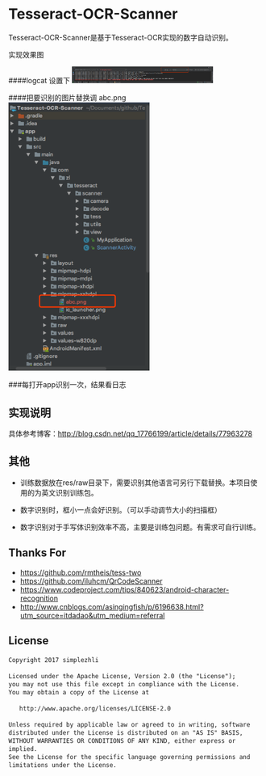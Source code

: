 # Tesseract-OCR-Scanner

Tesseract-OCR-Scanner是基于Tesseract-OCR实现的数字自动识别。

实现效果图

####logcat 设置下
<img src="/screenshot/logcat.png" width="280px"/> 


####把要识别的图片替换调 abc.png
<img src="screenshot/scan_pic.png" width="280px"/>

###每打开app识别一次，结果看日志


## 实现说明

具体参考博客：http://blog.csdn.net/qq_17766199/article/details/77963278

## 其他

- 训练数据放在res/raw目录下，需要识别其他语言可另行下载替换。本项目使用的为英文识别训练包。

- 数字识别时，框小一点会好识别。（可以手动调节大小的扫描框）

- 数字识别对于手写体识别效率不高，主要是训练包问题。有需求可自行训练。

## Thanks For

- https://github.com/rmtheis/tess-two
- https://github.com/iluhcm/QrCodeScanner
- https://www.codeproject.com/tips/840623/android-character-recognition
- http://www.cnblogs.com/asingingfish/p/6196638.html?utm_source=itdadao&utm_medium=referral

## License

	Copyright 2017 simplezhli

    Licensed under the Apache License, Version 2.0 (the "License");
    you may not use this file except in compliance with the License.
    You may obtain a copy of the License at

       http://www.apache.org/licenses/LICENSE-2.0

    Unless required by applicable law or agreed to in writing, software
    distributed under the License is distributed on an "AS IS" BASIS,
    WITHOUT WARRANTIES OR CONDITIONS OF ANY KIND, either express or implied.
    See the License for the specific language governing permissions and
    limitations under the License.
